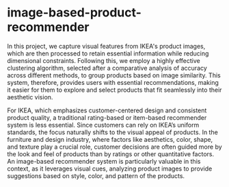 # image-based-product-recommender

In this project, we capture visual features from IKEA's product images, which are then processed to retain essential information while reducing dimensional constraints. Following this, we employ a highly effective clustering algorithm, selected after a comparative analysis of accuracy across different methods, to group products based on image similarity. This system, therefore, provides users with essential recommendations, making it easier for them to explore and select products that fit seamlessly into their aesthetic vision.

For IKEA, which emphasizes customer-centered design and consistent product quality, a traditional rating-based or item-based recommender system is less essential. Since customers can rely on IKEA’s uniform standards, the focus naturally shifts to the visual appeal of products. 
In the furniture and design industry, where factors like aesthetics, color, shape, and texture play a crucial role, customer decisions are often guided more by the look and feel of products than by ratings or other quantitative factors.
An image-based recommender system is particularly valuable in this context, as it leverages visual cues, analyzing product images to provide suggestions based on style, color, and pattern of the products. 
